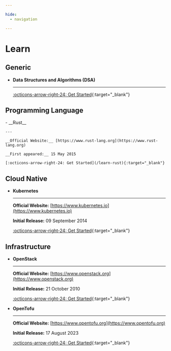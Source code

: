 ```yaml
---

hide:
  - navigation

---
```


# Learn

## Generic

<div class="grid cards" markdown>

- __Data Structures and Algorithms (DSA)__

    ---

    [:octicons-arrow-right-24: Get Started](/learn-dsa){:target="_blank"}

</div>

## Programming Language

<div class="grid cards" markdown>
- __Rust__

    ---

    __Official Website:__ [https://www.rust-lang.org](https://www.rust-lang.org)

    __First appeared:__	15 May 2015

    [:octicons-arrow-right-24: Get Started](/learn-rust){:target="_blank"}

<!-- - __Swift__

    ---

    __Website:__ [https://www.swift.org](https://www.swift.org)

    __First appeared:__	02 June 2014

    [:octicons-arrow-right-24: Get Started](/learn-swift){:target="_blank"} -->

</div>

<!-- ## DevOps

<div class="grid cards" markdown>
- __Git__

    ---

    __Website:__ [https://www.git-scm.com](https://www.git-scm.com)

    __Initial Release:__	07 April 2005

    [:octicons-arrow-right-24: Get Started](/learn-git){:target="_blank"}

</div> -->

<!-- ## Linux Distribution

<div class="grid cards" markdown>

- __Ubuntu__

    ---

    __Website:__ [https://www.ubuntu.com](https://ubuntu.com)

    __Initial Release:__	20 October 2004

    [:octicons-arrow-right-24: Get Started](/learn-ubuntu){:target="_blank"}

</div> -->

<!-- ## Data

<div class="grid cards" markdown>

- __PostgreSQL__

    ---

    __Website:__ [https://www.postgresql.org](https://www.postgresql.org)

    __Initial Release:__	08 July 1996

    [:octicons-arrow-right-24: Get Started](/learn-postgresql){:target="_blank"}

</div> -->

## Cloud Native

<div class="grid cards" markdown>

- __Kubernetes__

    ---

    __Official Website:__ [https://www.kubernetes.io](https://www.kubernetes.io)

    __Initial Release:__	09 September 2014

    [:octicons-arrow-right-24: Get Started](/learn-kubernetes){:target="_blank"}

<!-- - __Cilium__

    ---

    __Website:__ [https://www.cilium.io](https://www.cilium.io)

    __Initial Release:__	16 December 2015

    [:octicons-arrow-right-24: Get Started](/learn-cilium){:target="_blank"}

- __NATS__

    ---

    __Website:__ [https://www.nats.io](https://www.nats.io)

    __Initial Release:__	22 Nov 2010

    [:octicons-arrow-right-24: Get Started](/learn-nats){:target="_blank"}

- __Crossplane__

    ---

    __Website:__ [https://www.crossplane.io](https://www.crossplane.io)

    __Initial Release:__	04 December 2018

    [:octicons-arrow-right-24: Get Started](/learn-crossplane){:target="_blank"} -->

</div>

## Infrastructure

<div class="grid cards" markdown>

- __OpenStack__

    ---

    __Official Website:__ [https://www.openstack.org](https://www.openstack.org)

    __Initial Release:__	21 October 2010

    [:octicons-arrow-right-24: Get Started](/learn-openstack){:target="_blank"}

- __OpenTofu__

    ---

    __Official Website:__ [https://www.opentofu.org](https://www.opentofu.org)

    __Initial Release:__	17 August 2023

    [:octicons-arrow-right-24: Get Started](/learn-opentofu){:target="_blank"}

</div>

<!-- ## Security

<div class="grid cards" markdown>

- __Wireshark__

    ---

    __Website:__ [https://www.wireshark.org](https://www.wireshark.org)

    __Initial Release:__	16 September 1998

    [:octicons-arrow-right-24: Get Started](/learn-wireshark){:target="_blank"}

- __ZAP__

    ---

    __Website:__ [https://www.zaproxy.org](https://www.zaproxy.org)

    __Initial Release:__	17 January 2002

    [:octicons-arrow-right-24: Get Started](/learn-zap){:target="_blank"}

</div> -->
